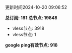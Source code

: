 更新时间2024-10-20 09:06:52

**总订阅: 181**
**总节点: 19848**
- vless节点: 3918
- vless节点: 1

**google ping有效节点: 918**
